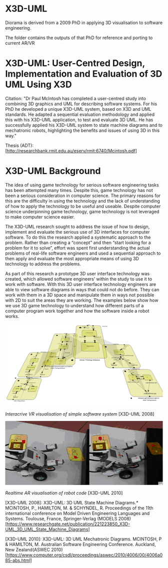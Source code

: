 X3D-UML
=======
Diorama is derived from a 2009 PhD in applying 3D visualisation to software engineering.

The folder contains the outputs of that PhD for reference and porting to current AR/VR

# X3D-UML: User-Centred Design, Implementation and Evaluation of 3D UML Using X3D

Citation: "Dr Paul McIntosh has completed a user-centred study into combining 3D graphics and UML for describing software systems. For his PhD he developed a unique X3D-UML system, based on X3D and UML standards.  He adapted a sequential evaluation methodology and applied this with his X3D-UML application, to test and evaluate 3D UML. He has successfully applied his X3D-UML system to state machine diagrams and to mechatronic robots, highlighting the benefits and issues of using 3D in this way."

Thesis (ADT): [http://researchbank.rmit.edu.au/eserv/rmit:6740/Mcintosh.pdf]

# X3D-UML Background

The idea of using game technology for serious software engineering tasks has been attempted many times. Despite this, game technology has not been a serious consideration in computer science. The primary reasons for this are the difficulty in using the technology and the lack of understanding of how to apply the technology to be useful and useable. Despite computer science underpinning game technology, game technology is not leveraged to make computer science easier.

The X3D-UML research sought to address the issue of how to design, implement and evaluate the serious use of 3D interfaces for computer software. To do this the research applied a systematic approach to the problem. Rather than creating a “concept” and then “start looking for a problem for it to solve”, effort was spent first understanding the actual problems of real-life software engineers and used a sequential approach to then apply and evaluate the most appropriate means of using 3D technology to address the problems.

As part of this research a prototype 3D user interface technology was created, which allowed software engineers’ within the study to use it to work with software. With this 3D user interface technology engineers are able to view software diagrams in ways that could not do before. They can work with them in a 3D space and manipulate them in ways not possible with 2D to suit the areas they are working. The examples below show how we use 3D game technology to understand how different parts of a computer program work together and how the software inside a robot works.

![Interacrive VR visualisation of simple software system](vr_statemachines.jpg)

*Interacrive VR visualisation of simple software system* [X3D-UML 2008]

![Realtime AR visualisation of robot code](ar_statemachines.jpg)

*Realtime AR visualisation of robot code* [X3D-UML 2010]

[X3D-UML 2008]: X3D-UML: 3D UML State Machine Diagrams.* MCINTOSH, P., HAMILTON, M. & SCHYNDEL, R.  Proceedings of the 11th international conference on Model Driven Engineering Languages and Systems. Toulouse, France, Springer-Verlag (MODELS 2008) [https://www.researchgate.net/publication/221223850_X3D-UML_3D_UML_State_Machine_Diagrams]

[X3D-UML 2010]: X3D-UML: 3D UML Mechatronic Diagrams. MCINTOSH, P & HAMILTON, M. Australian Software Engineering Conference. Auckland, New Zealand(ASWEC 2010) [https://www.computer.org/csdl/proceedings/aswec/2010/4006/00/4006a085-abs.html]

